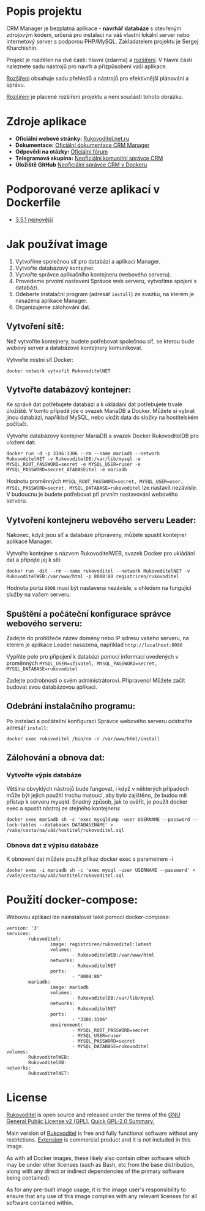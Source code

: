 # Popis projektu

CRM Manager je bezplatná aplikace - **návrhář databáze** s otevřeným zdrojovým kódem, určená pro instalaci na váš vlastní lokální server nebo internetový server s podporou PHP/MySQL. Zakladatelem projektu je Sergej Kharchishin.

Projekt je rozdělen na dvě části: hlavní (zdarma) a [rozšíření](https://www.rukovoditel.net.ru/extension.php). V hlavní části naleznete sadu nástrojů pro návrh a přizpůsobení vaší aplikace.

[Rozšíření](https://www.rukovoditel.net.ru/extension.php) obsahuje sadu přehledů a nástrojů pro efektivnější plánování a správu.

[Rozšíření](https://www.rukovoditel.net.ru/extension.php) je placené rozšíření projektu a není součástí tohoto obrázku.

# Zdroje aplikace

* **Oficiální webové stránky:** [Rukovoditel.net.ru](https://www.rukovoditel.net.ru/)
* **Dokumentace:** [Oficiální dokumentace CRM Manager](https://docs.rukovoditel.net.ru/)
* **Odpovědi na otázky:** [Oficiální fórum](https://forum.rukovoditel.net.ru)
* **Telegramová skupina:** [Neoficiální komunitní správce CRM](https://t.me/crm_rukovoditel)
* **Úložiště GitHub** [Neoficiální správce CRM v Dockeru](https://github.com/registriren/Rukovoditel)

# Podporované verze aplikací v Dockerfile

* [3.5.1 nejnovější](https://github.com/opravmito/Rukovoditel/blob/master/3.5.1/Dockerfile)

# Jak používat image

1. Vytvoříme společnou síť pro databázi a aplikaci Manager.
2. Vytvořte databázový kontejner.
3. Vytvořte správce aplikačního kontejneru (webového serveru).
4. Provedeme prvotní nastavení Správce web serveru, vytvoříme spojení s databází.
5. Odeberte instalační program (adresář `install`) ze svazku, na kterém je nasazena aplikace Manager.
6. Organizujeme zálohování dat.

## Vytvoření sítě:

Než vytvoříte kontejnery, budete potřebovat společnou síť, se kterou bude webový server a databázové kontejnery komunikovat.

Vytvořte místní síť Docker:

```
docker network vytvořit RukovoditelNET
```

## Vytvořte databázový kontejner:

Ke správě dat potřebujete databázi a k ​​ukládání dat potřebujete trvalé úložiště. V tomto případě jde o svazek MariaDB a Docker. Můžete si vybrat jinou databázi, například MySQL, nebo uložit data do složky na hostitelském počítači.

Vytvořte databázový kontejner MariaDB a svazek Docker RukovoditelDB pro uložení dat:

```
docker run -d -p 3306:3306 --rm --name mariadb --network RukovoditelNET -v RukovoditelDB:/var/lib/mysql -e MYSQL_ROOT_PASSWORD=secret -e MYSQL_USER=ruser -e MYSQL_PASSWORD=secret_ATADASEitel -e mariadb
```

Hodnotu proměnných `MYSQL_ROOT_PASSWORD=secret, MYSQL_USER=user, MYSQL_PASSWORD=secret, MYSQL_DATABASE=rukovoditel` lze nastavit nezávisle. V budoucnu je budete potřebovat při prvním nastavování webového serveru.

## Vytvoření kontejneru webového serveru Leader:

Nakonec, když jsou síť a databáze připraveny, můžete spustit kontejner aplikace Manager.

Vytvořte kontejner s názvem RukovoditelWEB, svazek Docker pro ukládání dat a připojte jej k síti:

```
docker run -dit --rm --name rukovoditel --network RukovoditelNET -v RukovoditelWEB:/var/www/html -p 8008:80 registriren/rukovoditel
```

Hodnota portu `8008` musí být nastavena nezávisle, s ohledem na fungující služby na vašem serveru.

## Spuštění a počáteční konfigurace správce webového serveru:

Zadejte do prohlížeče název domény nebo IP adresu vašeho serveru, na kterém je aplikace Leader nasazena, například `http://localhost:8080`

Vyplňte pole pro připojení k databázi pomocí informací uvedených v proměnných `MYSQL_USER=uživatel, MYSQL_PASSWORD=secret, MYSQL_DATABASE=rukovoditel`

Zadejte podrobnosti o svém administrátorovi. Připraveno! Můžete začít budovat svou databázovou aplikaci.

## Odebrání instalačního programu:

Po instalaci a počáteční konfiguraci Správce webového serveru odstraňte adresář `install`:

```
docker exec rukovoditel /bin/rm -r /var/www/html/install
```

## Zálohování a obnova dat:

### Vytvořte výpis databáze

Většina obvyklých nástrojů bude fungovat, i když v některých případech může být jejich použití trochu matoucí, aby bylo zajištěno, že budou mít přístup k serveru mysqld. Snadný způsob, jak to ověřit, je použít docker exec a spustit nástroj ze stejného kontejneru:

```
docker exec mariadb sh -c 'exec mysqldump -user USERNAME --password --lock-tables --databases DATABASENAME' > /vaše/cesta/na/váš/hostitel/rukovoditel.sql
```

### Obnova dat z výpisu databáze

K obnovení dat můžete použít příkaz docker exec s parametrem -i

```
docker exec -i mariadb sh -c 'exec mysql -user USERNAME --password' < /vaše/cesta/na/váš/hostitel/rukovoditel.sql
```

# Použití docker-compose:

Webovou aplikaci lze nainstalovat také pomocí docker-compose:

```
version: '3'
services:
        rukovoditel:
                image: registriren/rukovoditel:latest
                volumes:
                        - RukovoditelWEB:/var/www/html
                networks:
                        - RukovoditelNET
                ports:
                        - "8008:80"
        mariadb:
                image: mariadb
                volumes:
                        - RukovoditelDB:/var/lib/mysql
                networks:
                        - RukovoditelNET
                ports:
                        - "3306:3306"
                environment:
                        - MYSQL_ROOT_PASSWORD=secret
                        - MYSQL_USER=ruser
                        - MYSQL_PASSWORD=secret
                        - MYSQL_DATABASE=rukovoditel
volumes:
        RukovoditelWEB:
        RukovoditelDB:
networks:
        RukovoditelNET:
```

# License

[Rukovoditel](https://www.rukovoditel.net/download.php) is open source and released under the terms of the [GNU General Public License v2 (GPL).](https://www.gnu.org/licenses/old-licenses/gpl-2.0.html) [Quick GPL-2.0 Summary.](https://tldrlegal.com/license/gnu-general-public-license-v2)

Main version of [Rukovoditel](https://www.rukovoditel.net/download.php) is free and fully functional software without any restrictions. [Extension](https://www.rukovoditel.net/extension.php) is commercial product and it is not included in this image.

As with all Docker images, these likely also contain other software which may be under other licenses (such as Bash, etc from the base distribution, along with any direct or indirect dependencies of the primary software being contained).

As for any pre-built image usage, it is the image user's responsibility to ensure that any use of this image complies with any relevant licenses for all software contained within.
